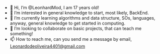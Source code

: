 - 👋 Hi, I’m @LeonhardMod, I am 17 years old!
- 👀 I’m interested in general knowledge to start, most likely, BackEnd.
- 🌱 I’m currently learning algorithms and data structure, SOs, languages, anyway, general knowledge to get started in computing.
- 💞️ I’m looking to collaborate on basic projects, that can teach me something!
- 📫 How to reach me, can you send me a message by email, Leonardodeoliveira4401@gmail.com
<!---
LeonhardMod/LeonhardMod is a ✨ special ✨ repository because its `README.md` (this file) appears on your GitHub profile.
You can click the Preview link to take a look at your changes. lol
--->

<!---
teste
--->
